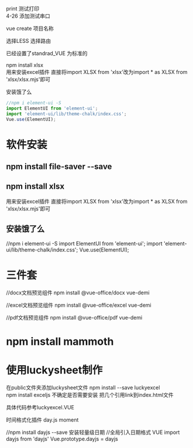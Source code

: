 print  测试打印    
4-26 添加测试串口

vue create 项目名称

选择LESS  选择路由  
 
已经设置了standrad_VUE 为标准的


npm install xlsx   
用来安装excel插件 直接将import XLSX from 'xlsx'改为import * as XLSX from 'xlsx/xlsx.mjs'即可

安装饿了么
``` javaScript
//npm i element-ui -S 
import ElementUI from 'element-ui';
import 'element-ui/lib/theme-chalk/index.css';
Vue.use(ElementUI);
```





# 软件安装


## npm install file-saver --save

## npm install xlsx   
用来安装excel插件 直接将import XLSX from 'xlsx'改为import * as XLSX from 'xlsx/xlsx.mjs'即可

## 安装饿了么
//npm i element-ui -S 
import ElementUI from 'element-ui';
import 'element-ui/lib/theme-chalk/index.css';
Vue.use(ElementUI);


# 三件套
//docx文档预览组件
npm install @vue-office/docx vue-demi
 
//excel文档预览组件
npm install @vue-office/excel vue-demi
 
//pdf文档预览组件
npm install @vue-office/pdf vue-demi

# npm install mammoth



# 使用luckysheet制作
在public文件夹添加luckysheet文件
npm install --save luckyexcel  
npm install exceljs  不确定是否需要安装
把几个引用link到index.html文件
<!-- <link rel='stylesheet' href='./luckysheet/plugins/css/pluginsCss.css' />
    <link rel='stylesheet' href='./luckysheet/plugins/plugins.css' />
    <link rel='stylesheet' href='./luckysheet/css/luckysheet.css' />
    <link rel='stylesheet' href='./luckysheet/assets/iconfont/iconfont.css' />
    <script src="./luckysheet/plugins/js/plugin.js"></script>
    <script src="./luckysheet/luckysheet.umd.js"></script> -->
具体代码参考luckyexcel.VUE

时间格式化插件 day.js  moment   

//npm install dayjs --save 安装轻量级日期
//全局引入日期格式  VUE
import dayjs from 'dayjs'
Vue.prototype.dayjs = dayjs
